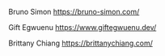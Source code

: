 Bruno Simon
https://bruno-simon.com/

Gift Egwuenu
https://www.giftegwuenu.dev/

Brittany Chiang
https://brittanychiang.com/